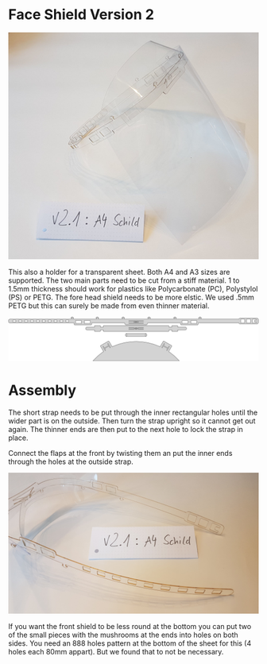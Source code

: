 # Face Shield Version 2

![Shield V2.1](v2.1-a4-shield-complete.jpg)

This also a holder for a transparent sheet. Both A4 and A3 sizes are supported. The two main parts need to be cut from a stiff material. 1 to 1.5mm thickness should work for plastics like Polycarbonate (PC), Polystylol (PS) or PETG. The fore head shield needs to be more elstic. We used .5mm PETG but this can surely be made from even thinner material.

![Cuttingpattern](faceshield-v2.1.svg)


# Assembly

The short strap needs to be put through the inner rectangular holes until the wider part is on the outside. Then turn the strap upright so it cannot get out again. The thinner ends are then put to the next hole to lock the strap in place.

Connect the flaps at the front by twisting them an put the inner ends through the holes at the outside strap.

![Details](v2.1-a4-shield-offen.jpg)

If you want the front shield to be less round at the bottom you can put two of the small pieces with the mushrooms at the ends into holes on both sides. You need an 888 holes pattern at the bottom of the sheet for this (4 holes each 80mm appart). But we found that to not be necessary.
